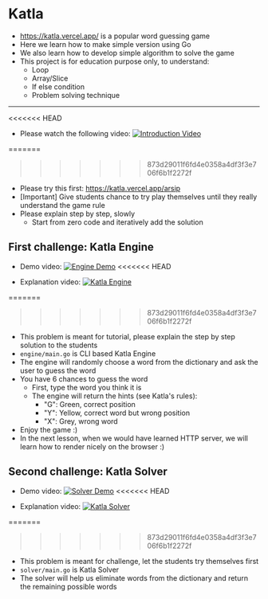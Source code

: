 # Katla

- <https://katla.vercel.app/> is a popular word guessing game
- Here we learn how to make simple version using Go
- We also learn how to develop simple algorithm to solve the game
- This project is for education purpose only, to understand:
  - Loop
  - Array/Slice
  - If else condition
  - Problem solving technique

---

<<<<<<< HEAD
<!-- beginanswer -->

- Please watch the following video:
[![Introduction Video](https://img.youtube.com/vi/aqks78z2nSw/maxresdefault.jpg)](https://youtu.be/aqks78z2nSw)
<!-- endanswer nop -->
=======
>>>>>>> 873d29011f6fd4e0358a4df3f3e706f6b1f2272f
- Please try this first: <https://katla.vercel.app/arsip>
- [Important] Give students chance to try play themselves until they really understand the game rule
- Please explain step by step, slowly
  - Start from zero code and iteratively add the solution

## First challenge: Katla Engine

- Demo video:
[![Engine Demo](https://img.youtube.com/vi/XmNNfnLcgyA/maxresdefault.jpg)](https://youtu.be/XmNNfnLcgyA)
<<<<<<< HEAD
<!-- beginanswer -->

- Explanation video:
[![Katla Engine](https://img.youtube.com/vi/h3kcr8CTMNo/maxresdefault.jpg)](https://youtu.be/h3kcr8CTMNo)
<!-- endanswer nop -->
=======
>>>>>>> 873d29011f6fd4e0358a4df3f3e706f6b1f2272f
- This problem is meant for tutorial, please explain the step by step solution to the students
- `engine/main.go` is CLI based Katla Engine
- The engine will randomly choose a word from the dictionary and ask the user to guess the word
- You have 6 chances to guess the word
  - First, type the word you think it is
  - The engine will return the hints (see Katla's rules):
    - "G": Green, correct position
    - "Y": Yellow, correct word but wrong position
    - "X": Grey, wrong word
- Enjoy the game :)
- In the next lesson, when we would have learned HTTP server, we will learn how to render nicely on the browser :)

## Second challenge: Katla Solver

- Demo video:
[![Solver Demo](https://img.youtube.com/vi/Ezdjgf_v340/maxresdefault.jpg)](https://youtu.be/Ezdjgf_v340)
<<<<<<< HEAD
<!-- beginanswer -->

- Explanation video:
[![Katla Solver](https://img.youtube.com/vi/rxTP1tpINT4/maxresdefault.jpg)](https://youtu.be/rxTP1tpINT4)
<!-- endanswer nop -->
=======
>>>>>>> 873d29011f6fd4e0358a4df3f3e706f6b1f2272f
- This problem is meant for challenge, let the students try themselves first
- `solver/main.go` is Katla Solver
- The solver will help us eliminate words from the dictionary and return the remaining possible words
